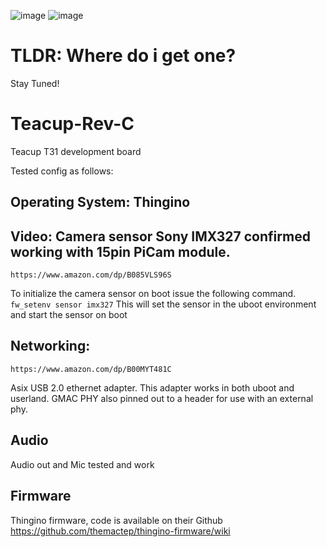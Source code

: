 ![image](https://github.com/CapnRon/Teacup-Rev-C/assets/109708692/0a61f175-00e4-436e-a3bb-43d2184cafee)
![image](https://github.com/CapnRon/Teacup-Rev-C/assets/109708692/905a7fd2-8cfd-4323-8524-c1d3a89fc0b4)

# TLDR: Where do i get one?
Stay Tuned!

# Teacup-Rev-C
Teacup T31 development board

Tested config as follows:

## Operating System: Thingino

## Video: Camera sensor Sony IMX327 confirmed working with 15pin PiCam module. 
```https://www.amazon.com/dp/B085VLS96S```

To initialize the camera sensor on boot issue the following command.
```fw_setenv sensor imx327``` 
This will set the sensor in the uboot environment and start the sensor on boot 

## Networking:
```https://www.amazon.com/dp/B00MYT481C```

Asix USB 2.0 ethernet adapter. This adapter works in both uboot and userland.
GMAC PHY also pinned out to a header for use with an external phy.

## Audio
Audio out and Mic tested and work

## Firmware
Thingino firmware, code is available on their Github
https://github.com/themactep/thingino-firmware/wiki
